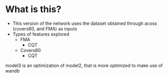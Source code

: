 # What is this?

- This version of the network uses the dataset obtained through acoss (covers80, and FMA) as inputs
- Types of features explored
  - FMA
    - CQT
  - Covers80
    - CQT

model3 is an optimization of model2, that is more optimized to make use of wandb